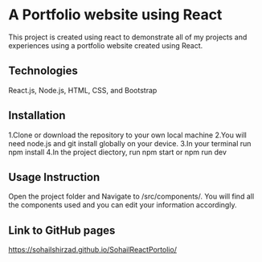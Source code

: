 # A Portfolio website using React
This project is created using react to demonstrate all of my projects and experiences using a portfolio website created using React.

## Technologies
React.js, Node.js, HTML, CSS, and Bootstrap

## Installation
1.Clone or download the repository to your own local machine
2.You will need node.js and git install globally on your device. 
3.In your terminal run npm install
4.In the project diectory, run npm start or npm run dev

## Usage Instruction

Open the project folder and Navigate to /src/components/.
You will find all the components used and you can edit your information accordingly.

## Link to GitHub pages

https://sohailshirzad.github.io/SohailReactPortolio/



